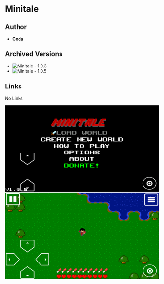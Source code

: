 <detail>

# Minitale 
  
>
  
## Author 
- **Coda** 

## Archived Versions 
- ![Minitale - 1.0.3]() 
- ![Minitale - 1.0.5]()


## Links
 No Links 

![minitale_main](https://github.com/FurnishedChunk/Minicraft-Mod-Archives/raw/master/readme_shot/minitale_main.png)
![minitale](https://github.com/FurnishedChunk/Minicraft-Mod-Archives/raw/master/readme_shot/minitale.png)
</detail>
<p>

<detail>